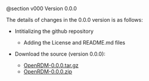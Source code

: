 @section v000 Version 0.0.0

The details of changes in the 0.0.0 version is as follows:

+ Intitializing the github repository
   - Adding the License and README.md files

+ Download the source (version 0.0.0):
   - [OpenRDM-0.0.0.tar.gz](https://github.com/SinaMostafanejad/OpenRDM/archive/v0.0.0.tar.gz)
   - [OpenRDM-0.0.0.zip](https://github.com/SinaMostafanejad/OpenRDM/archive/v0.0.0.zip)
